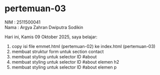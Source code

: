 # pertemuan-03

NIM : 2511500041<br>
Nama : Argya Zahran Dwiputra Sodikin<br>

Hari ini, Kamis 09 Oktober 2025, saya belajar:
<ol> 
  <li>copy isi file emmet.html (pertemuan-02) ke index.html (pertemuan-03)</li>
  <li>membuat struktur form untuk section contact</li>
  <li>membuat styling untuk selector ID #about</li>
  <li>membuat styling untuk selector ID #about elemen h2</li>
  <li>membuat styling untuk selector ID #about elemen p</li>
</ol>